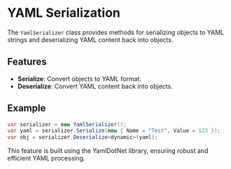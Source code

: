 # YAML Serialization

The `YamlSerializer` class provides methods for serializing objects to YAML strings and deserializing YAML content back into objects.

## Features

- **Serialize**: Convert objects to YAML format.
- **Deserialize**: Convert YAML content back into objects.

## Example

```csharp
var serializer = new YamlSerializer();
var yaml = serializer.Serialize(new { Name = "Test", Value = 123 });
var obj = serializer.Deserialize<dynamic>(yaml);
```

This feature is built using the YamlDotNet library, ensuring robust and efficient YAML processing.
